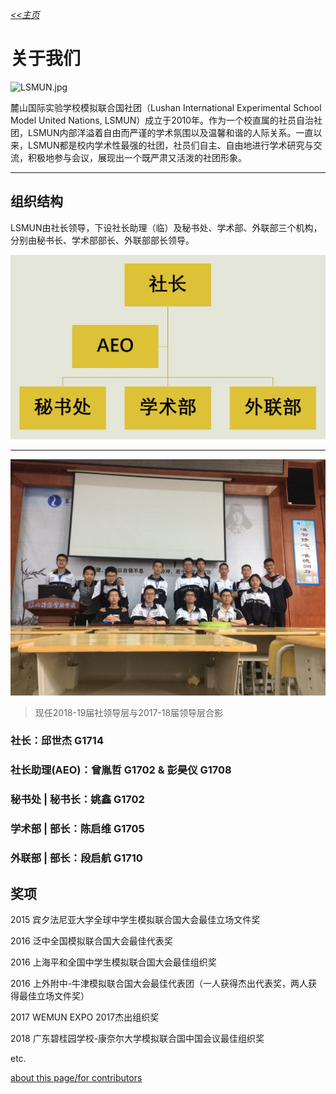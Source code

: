 *[<<主页](https://www.lsmun.club/)*

# 关于我们

![LSMUN.jpg](LSMUN.jpg)

麓山国际实验学校模拟联合国社团（Lushan International Experimental School Model United Nations, LSMUN）成立于2010年。作为一个校直属的社员自治社团，LSMUN内部洋溢着自由而严谨的学术氛围以及温馨和谐的人际关系。一直以来，LSMUN都是校内学术性最强的社团，社员们自主、自由地进行学术研究与交流，积极地参与会议，展现出一个既严肃又活泼的社团形象。

***

## 组织结构

LSMUN由社长领导，下设社长助理（临）及秘书处、学术部、外联部三个机构，分别由秘书长、学术部部长、外联部部长领导。

![LSMUN组织结构图](LSMUN组织结构图.jpg)

***

![LSMUN2017-18社领导层合影](LSMUN2017-18社领导层合影.jpg)

> 现任2018-19届社领导层与2017-18届领导层合影

### 社长：邱世杰 G1714

### 社长助理(AEO)：曾胤哲 G1702 & 彭昊仪 G1708

### 秘书处 | 秘书长：姚鑫 G1702



### 学术部 | 部长：陈启维 G1705



### 外联部 | 部长：段启航 G1710



## 奖项

2015 宾夕法尼亚大学全球中学生模拟联合国大会最佳立场文件奖

2016 泛中全国模拟联合国大会最佳代表奖

2016 上海平和全国中学生模拟联合国大会最佳组织奖

2016 上外附中-牛津模拟联合国大会最佳代表团（一人获得杰出代表奖，两人获得最佳立场文件奖）

2017 WEMUN EXPO 2017杰出组织奖

2018 广东碧桂园学校-康奈尔大学模拟联合国中国会议最佳组织奖

etc.



[about this page/for contributors](https://www.lsmun.club/README.md)
